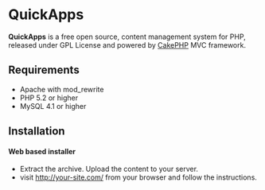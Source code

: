 # QuickApps

**QuickApps** is a free open source, content management system for PHP, released under GPL License and powered by [CakePHP](http://cakephp.org) MVC framework.

## Requirements
  * Apache with mod_rewrite
  * PHP 5.2 or higher
  * MySQL 4.1 or higher

## Installation

#### Web based installer

  * Extract the archive. Upload the content to your server.
  * visit http://your-site.com/ from your browser and follow the instructions.